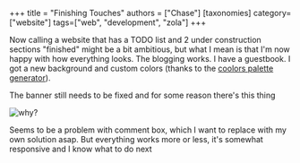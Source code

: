 +++
title = "Finishing Touches"
authors = ["Chase"]
[taxonomies]
category=["website"]
tags=["web", "development", "zola"]
+++

Now calling a website that has a TODO list and 2 under construction sections "finished" might be a bit ambitious,
but what I mean is that I'm now happy with how everything looks. The blogging works. I have a guestbook.
I got a new background and custom colors (thanks to the [coolors palette generator](https://coolors.co/generate)).

The banner still needs to be fixed and for some reason there's this thing

![why?](/images/why.png)

Seems to be a problem with comment box, which I want to replace with my own solution asap. But everything works more 
or less, it's somewhat responsive and I know what to do next